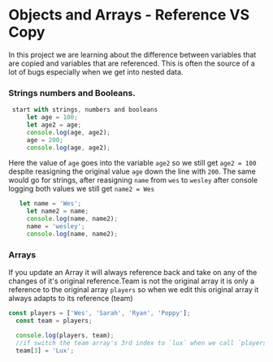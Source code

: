 # Objects and Arrays - Reference VS Copy

In this project we are learning about the difference between variables that are copied and variables that are referenced. This is often the source of a lot of bugs especially when we get into nested data.

### Strings numbers and Booleans.

```javascript
 start with strings, numbers and booleans
     let age = 100;
     let age2 = age;
     console.log(age, age2);
     age = 200;
     console.log(age, age2);
```
Here the value of `age` goes into the variable `age2` so we still get `age2 = 100` despite reasigning the original value `age` down the line with `200`.
The same would go for strings, after reasigning `name` from `wes` to `wesley` after console logging both values we still get `name2 = Wes`

```javascript
   let name = 'Wes';
     let name2 = name;
     console.log(name, name2);
     name = 'wesley';
     console.log(name, name2);
```
### Arrays

If you update an Array it will always reference back and take on any of the changes of it's original reference.Team is not the original array it is only a reference to the original array `players` so when we edit this original array it always adapts to its reference (team)

```javascript
const players = ['Wes', 'Sarah', 'Ryan', 'Poppy'];
  const team = players;

  console.log(players, team);
  //if switch the team array's 3rd index to `lux` when we call `players` it will reference back to `team`and also print lux at the 3rd index.
  team[3] = 'Lux';
```


